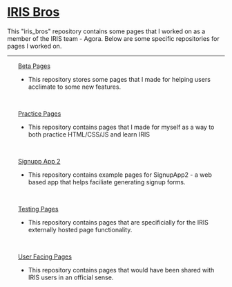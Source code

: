 <h1> <a href="https://dejai.github.io/iris_bros">IRIS Bros</a></h1>
<p> This "iris_bros" repository contains some pages that I worked on as a member of the IRIS team - Agora. Below are some specific repositories for pages I worked on.</p>
<hr/>
<div style="margin-left:5%;">
<p><a href="https://github.com/Dejai/iris_bros/tree/master/beta"> Beta Pages </a></p>
<ul><li>This repository stores some pages that I made for helping users acclimate to some new features.</li></ul>
<br/>
<p><a href="https://github.com/Dejai/iris_bros/tree/master/practice"> Practice Pages </a></p>
<ul><li>This repository contains pages that I made for myself as a way to both practice HTML/CSS/JS and learn IRIS </li></ul>
<br/>
<p><a href="https://github.com/Dejai/iris_bros/tree/master/signupApp2/"> Signupp App 2</a></p>
<ul><li>This repository contains example pages for SignupApp2 - a web based app that helps faciliate generating signup forms.</li></ul>
<br/>
<p><a href="https://github.com/Dejai/iris_bros/tree/master/testing"> Testing Pages </a></p>
<ul><li>This repository contains pages that are specificially for the IRIS externally hosted page functionality.</li></ul>
<br/>
<p><a href="https://github.com/Dejai/iris_bros/tree/master/pubsvs/"> User Facing Pages </a></p>
<ul><li>This repository contains pages that would have been shared with IRIS users in an official sense.</li></ul>
<div>
